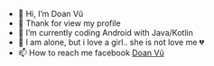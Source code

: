 - 👋 Hi, I’m Doan Vũ
- 👀 Thank for view my profile
- 🌱 I’m currently coding Android with Java/Kotlin
- 💞️ I am alone, but i love a girl.. she is not love me 💔
- 📫 How to reach me facebook [Doan Vũ](https://facebook.com/doanvu2000)

<!---
doanvu2000/doanvu2000 is a ✨ special ✨ repository because its `README.md` (this file) appears on your GitHub profile.
You can click the Preview link to take a look at your changes.
--->
